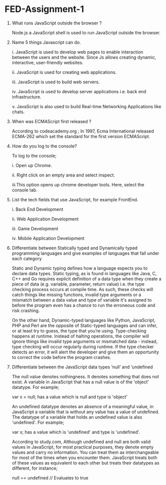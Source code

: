 # FED-Assignment-1
1. What runs JavaScript outside the browser ?

    Node.js a JavaScript shell is used to run JavaScript outside the browser.

2. Name 5 things Javascript can do.

   i. JavaScript is used  to develop web pages to enable interaction between the users and 
      the website. Since Js allows creating dynamic, interactive, user-friendly websites.

   ii. JavaScript is used for creating web applications.

   iii. JavaScript is used to build web servers.

   iv. JavaScript is used to develop server applications i.e. back end infrastructure.

   v. JavaScript is also used to build Real-time Networking Applications like chats.

3. When was ECMAScript first released ?

    According to codeacademy.org ; 
    In 1997, Ecma International released ECMA-262 which set the standard for the first version ECMAScript.

4. How do you log to the console?

   To log to the console;
   
   i. Open up Chrome.
   
   ii. Right click on an empty area and select inspect.
   
   iii.This option opens up chrome developer tools. Here, select the console tab.

5. List the tech fields that use JavaScript, for example FrontEnd.

   i. Back End Development
   
   ii. Web Application Development
   
   iii. Game Development
    
   iv. Mobile Application Development

6. Differentiate between Statically typed and Dynamically typed programming languages and give examples of languages that fall under each category

   Static and Dynamic typing defines how a language expects you to declare data types.
   Static typing, as is found in languages like Java, C, C++ and Go requires explicit
   definition of a data type when they create a piece of data (e.g. variable, parameter, 
   return value) i.e. the type checking process occurs at compile time. As such, these 
   checks will catch things like missing functions, invalid type arguments or a mismatch 
   between a data value and type of variable it's assigned to before the program even has
   a chance to run the erroneous code and risk crashing.

   On the other hand, Dynamic-typed languages like Python, JavaScript, PHP and Perl are
   the opposite of Static-typed languages and can infer, or at least try to guess, the 
   type that you’re using. Type-checking happens at runtime. Instead of halting operations, 
   the compiler will ignore things like invalid type arguments or mismatched data - instead, 
   type checking will occur regularly during runtime. If the type checker detects an error, 
   it will alert the developer and give them an opportunity to correct the code before the program crashes.

7. Differentiate between the JavaScript data types ‘null’ and ‘undefined&nbsp;

   The null value denotes nothingness. It denotes something that does not exist. 
   A variable in JavaScript that has a null value is of the 'object' datatype. 
   For example;

   var x = null;                    has a value which is null and type is 'object'

   An undefined datatype denotes an absence of a meaningful value, in JavaScript a variable 
   that is without any value has a value of undefined. The datatype of a variable that holds 
   an undefined value is also 'undefined'. 
   For example;
   
   var x;                    has a value which is 'undefined' and type is 'undefined'.
   
   According to study.com, Although undefined and null are both valid values in JavaScript, for 
   most practical purposes, they denote empty values and carry no information. You can treat them as
   interchangeable for most of the times when you encounter them. JavaScript treats both of these 
   values as equivalent to each other but treats their datatypes as different, for instance;
   
   null == undefined                    // Evaluates to true

